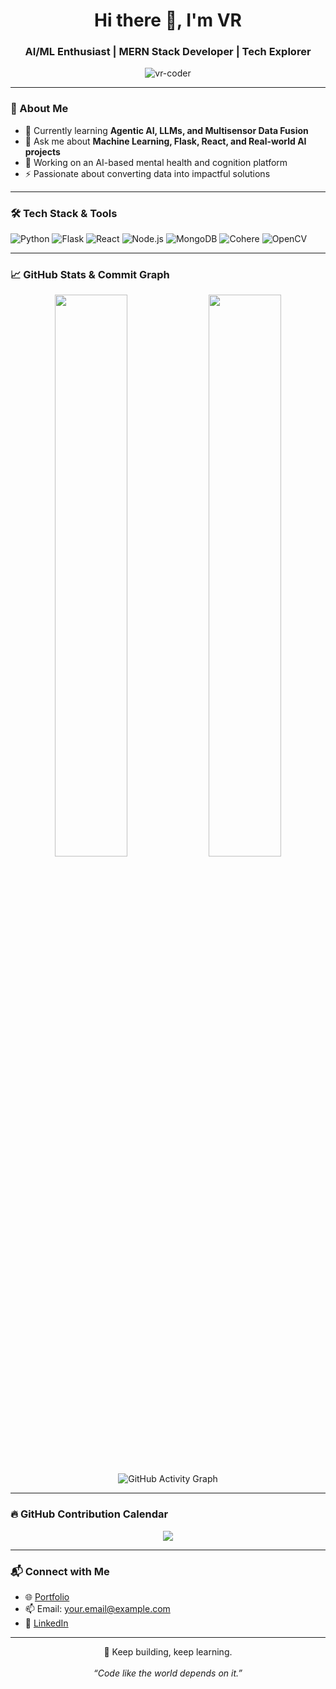 <h1 align="center">Hi there 👋, I'm VR</h1>
<h3 align="center">AI/ML Enthusiast | MERN Stack Developer | Tech Explorer</h3>

<p align="center">
  <!-- 👀 Custom visitor badge (starts from 100) -->
  <img src="https://komarev.com/ghpvc/?username=vr-coder&label=Profile+Views&color=0e75b6&style=flat&count_private=true" alt="vr-coder" />
</p>

---

### 🧠 About Me
- 🌱 Currently learning **Agentic AI, LLMs, and Multisensor Data Fusion**
- 💬 Ask me about **Machine Learning, Flask, React, and Real-world AI projects**
- 🔭 Working on an AI-based mental health and cognition platform
- ⚡ Passionate about converting data into impactful solutions

---

### 🛠️ Tech Stack & Tools

![Python](https://img.shields.io/badge/-Python-333333?style=for-the-badge&logo=python)
![Flask](https://img.shields.io/badge/-Flask-333333?style=for-the-badge&logo=flask)
![React](https://img.shields.io/badge/-React-333333?style=for-the-badge&logo=react)
![Node.js](https://img.shields.io/badge/-Node.js-333333?style=for-the-badge&logo=node.js)
![MongoDB](https://img.shields.io/badge/-MongoDB-333333?style=for-the-badge&logo=mongodb)
![Cohere](https://img.shields.io/badge/-Cohere-333333?style=for-the-badge&logo=cohere)
![OpenCV](https://img.shields.io/badge/-OpenCV-333333?style=for-the-badge&logo=opencv)

---

### 📈 GitHub Stats & Commit Graph

<p align="center">
  <img width="48%" src="https://github-readme-stats.vercel.app/api?username=vr-coder&show_icons=true&theme=tokyonight&count_private=true&hide_border=true" />
  <img width="48%" src="https://streak-stats.demolab.com/?user=vr-coder&theme=tokyonight&hide_border=true" />
</p>

<p align="center">
  <img src="https://github-readme-activity-graph.vercel.app/graph?username=vr-coder&bg_color=0d1117&color=00cfff&line=2fc5b3&point=ffffff&area=true&hide_border=true" alt="GitHub Activity Graph" />
</p>

---

### 🔥 GitHub Contribution Calendar

<!-- GitHub Calendar embed using GitHub profile summary -->
<p align="center">
  <img src="https://github-profile-summary-cards.vercel.app/api/cards/profile-details?username=vr-coder&theme=github_dark" />
</p>

---

### 📬 Connect with Me

- 🌐 [Portfolio](https://your-portfolio-link.com)
- 📫 Email: your.email@example.com
- 💼 [LinkedIn](https://linkedin.com/in/your-profile)

---

<p align="center">
  🚀 Keep building, keep learning.
  <br><br>
  <i>“Code like the world depends on it.”</i>
</p>
